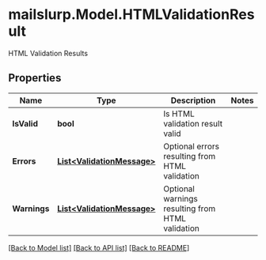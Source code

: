 # mailslurp.Model.HTMLValidationResult
HTML Validation Results

## Properties

Name | Type | Description | Notes
------------ | ------------- | ------------- | -------------
**IsValid** | **bool** | Is HTML validation result valid | 
**Errors** | [**List&lt;ValidationMessage&gt;**](ValidationMessage) | Optional errors resulting from HTML validation | 
**Warnings** | [**List&lt;ValidationMessage&gt;**](ValidationMessage) | Optional warnings resulting from HTML validation | 

[[Back to Model list]](../README#documentation-for-models) [[Back to API list]](../README#documentation-for-api-endpoints) [[Back to README]](../README)

